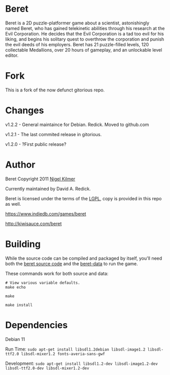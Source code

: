 # Beret

Beret is a 2D puzzle-platformer game about a scientist, astonishingly named Beret,
who has gained telekinetic abilities through his research at the Evil Corporation.
He decides that the Evil Corporation is a tad too evil for his liking, and begins
his solitary quest to overthrow the corporation and punish the evil deeds of his
employers. Beret has 21 puzzle-filled levels, 120 collectable Medallions, over
20 hours of gameplay, and an unlockable level editor.

# Fork

This is a fork of the now defunct gitorious repo.

# Changes

v1.2.2 - General maintaince for Debian. Redick. Moved to github.com

v1.2.1 - The last commited release in gitorious.

v1.2.0 - ?First public release?

# Author

Beret Copyright 2011 [Nigel Kilmer](mailto:kiwisauce@kiwisauce.com)

Currently maintained by David A. Redick.

Beret is licensed under the terms of the [LGPL](https://www.gnu.org/licenses/lgpl-3.0.html), copy is provided in this repo as well.

https://www.indiedb.com/games/beret

http://kiwisauce.com/beret

# Building

While the source code can be compiled and packaged by itself,
you'll need both the [beret source code](https://github.com/david-a-redick/beret)
and the [beret-data](https://github.com/david-a-redick/beret-data) to run the game.

These commands work for both source and data:

```shell
# View various variable defaults.
make echo

make

make install
```

# Dependencies

Debian 11

Run Time:
`sudo apt-get install libsdl1.2debian libsdl-image1.2 libsdl-ttf2.0 libsdl-mixer1.2 fonts-averia-sans-gwf`

Development:
`sudo apt-get install libsdl1.2-dev libsdl-image1.2-dev libsdl-ttf2.0-dev libsdl-mixer1.2-dev`
